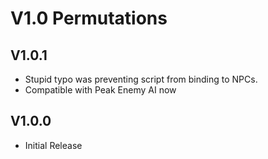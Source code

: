 # V1.0 Permutations

## V1.0.1
* Stupid typo was preventing script from binding to NPCs.
* Compatible with Peak Enemy AI now

## V1.0.0
* Initial Release